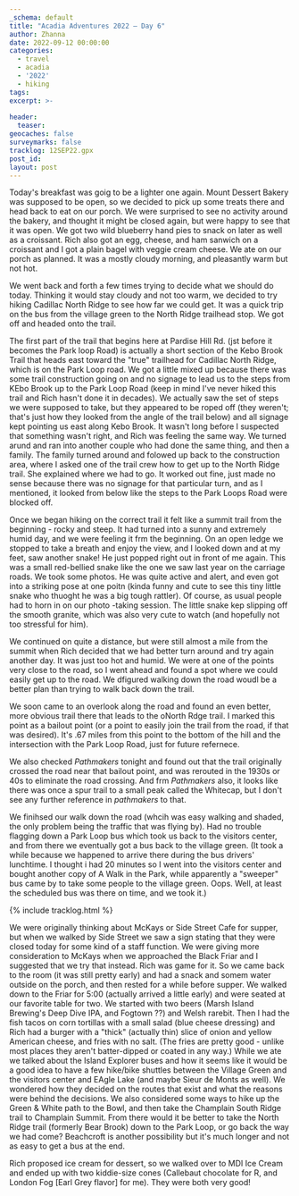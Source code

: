 ```yaml
---
_schema: default
title: "Acadia Adventures 2022 – Day 6"
author: Zhanna
date: 2022-09-12 00:00:00
categories: 
  - travel
  - acadia
  - '2022'
  - hiking
tags:
excerpt: >-
  
header:
  teaser:
geocaches: false
surveymarks: false
tracklog: 12SEP22.gpx
post_id: 
layout: post  
---
```


Today's breakfast was goig to be a lighter one again. Mount Dessert Bakery was supposed to be open, so we decided to pick up some treats there and head back to eat on our porch. We were surprised to see no activity around the bakery, and thought it might be closed again, but were happy to see that it was open. We got two wild blueberry hand pies to snack on later as well as a croissant. Rich also got an egg, cheese, and ham sanwich on a croissant and I got a plain bagel with veggie cream cheese. We ate on our porch as planned. It was a mostly cloudy morning, and pleasantly warm but not hot.

We went back and forth a few times trying to decide what we should do today. Thinking it would stay cloudy and not too warm, we decided to try hiking Cadillac North Ridge to see how far we could get. It was a quick trip on the bus from the village green to the North Ridge trailhead stop. We got off and headed onto the trail.

The first part of the trail that begins here at Pardise Hill Rd. (jst before it becomes the Park loop Road) is actually a short section of the Kebo Brook Trail that heads east toward the "true" trailhead for Cadillac North Ridge, which is on the Park Loop road. We got a little mixed up because there was some trail construction going on and no signage to lead us to the steps from KEbo Brook up to the Park Loop Road (keep in mind I've never hiked this trail and Rich hasn't done it in decades). We actually saw the set of steps we were supposed to take, but they appeared to be roped off (they weren't; that's just how they looked from the angle of the trail below) and all signage kept pointing us east along Kebo Brook. It wasn't long before I suspected that something wasn't right, and Rich was feeling the same way. We turned arund and ran into another couple who had done the same thing, and then a family. The family turned around and folowed up back to the construction area, where I asked one of the trail crew how to get up to the North Ridge trail. She explained where we had to go. It worked out fine, just made no sense because there was no signage for that particular turn, and as I mentioned, it looked from below like the steps to the Park Loops Road were blocked off.  

Once we began hiking on the correct trail it felt like a summit trail from the beginning - rocky and steep. It had turned into a sunny and extremely humid day, and we were feeling it frm the beginning. On an open ledge we stopped to take a breath and enjoy the view, and I looked down and at my feet, saw another snake! He just popped right out in front of me again. This was a small red-bellied snake like the one we saw last year on the carriage roads. We took some photos. He was quite active and alert, and even got into a striking pose at one poitn (kinda funny and cute to see this tiny little snake who thuoght he was a big tough rattler). Of course, as usual people had to horn in on our photo -taking session. The little snake kep slipping off the smooth granite, which was also very cute to watch (and hopefully not too stressful for him). 

We continued on quite a distance, but were still almost a mile from the summit when Rich decided that we had better turn around and try again another day. It was just too hot and humid. We were at one of the points very close to the road, so I went ahead and found a spot where we could easily get up to the road. We dfigured walking down the road woudl be a better plan than trying to walk back down the trail. 

We soon came to an overlook along the road and found an even better, more obvious trail there that leads to the oNorth Rdge trail. I marked this point as a bailout point (or a point to easily join the trail from the road, if that was desired). It's .67 miles from this point to the bottom of the hill and the intersection with the Park Loop Road, just for future refernece.

We also checked _Pathmakers_ tonight and found out that the trail originally crossed the road near that bailout point, and was rerouted in the 1930s or 40s to eliminate the road crossing. And frm _Pathmakers_ also, it looks like there was once a spur trail to a small peak called the Whitecap, but I don't see any further reference in _pathmakers_ to that.

We finihsed our walk down the road (whcih was easy walking and shaded, the only problem being the traffic that was flying by). Had no trouble flagging down a Park Loop bus which took us back to the visitors center, and from there we eventually got a bus back to the village green. (It took a while because we happened to arrive there during the bus drivers' lunchtime. I thought i had 20 minutes so I went into the visitors center and bought another copy of A Walk in the Park, while apparently a "sweeper" bus came by to take some people to the village green. Oops. Well, at least the scheduled bus was there on time, and we took it.)

{% include tracklog.html %}

We were originally thinking about McKays or Side Street Cafe for supper, but when we walked by Side Street we saw a sign stating that they were closed today for some kind of a staff function. We were giving more consideration to McKays when we approached the Black Friar and I suggested that we try that instead. Rich was game for it. So we came back to the room (it was still pretty early) and had a snack and somem water outside on the porch, and then rested for a while before supper. We walked down to the Friar for 5:00 (actually arrived a little early) and were seated at our favorite table for two. We started with two beers (Marsh Island Brewing's Deep Dive IPA, and Fogtown ??) and Welsh rarebit. Then I had the fish tacos on corn tortillas with a small salad (blue cheese dressing) and Rich had a burger with a "thick" (actually thin) slice of onion and yellow American cheese, and fries with no salt. (The fries are pretty good - unlike most places they aren't batter-dipped or coated in any way.)  While we ate we talked about the Island Explorer buses and how it seems like it would be a good idea to have a few hike/bike shuttles between the Village Green and the visitors center and EAgle Lake (and maybe Sieur de Monts as well). We wondered how they decided on the routes that exist and what the reasons were behind the decisions. We also considered some ways to hike up the Green & White path to the Bowl, and then take the Champlain South Ridge trail to Champlain Summit. From there would it be better to take the North Ridge trail (formerly Bear Brook) down to the Park Loop, or go back the way we had come? Beachcroft is another possibility but it's much longer and not as easy to get a bus at the end. 

Rich proposed ice cream for dessert, so we walked over to MDI Ice Cream and ended up with two kiddie-size cones (Callebaut chocolate for R, and London Fog [Earl Grey flavor] for me). They were both very good! 